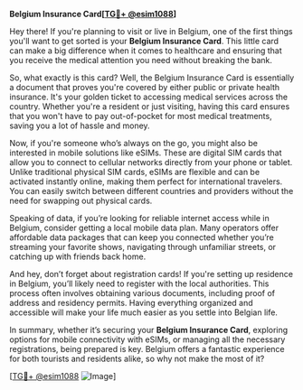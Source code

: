 **Belgium Insurance Card[[TG💪+ @esim1088](https://t.me/s/esim1088)]**

Hey there! If you're planning to visit or live in Belgium, one of the first things you'll want to get sorted is your **Belgium Insurance Card**. This little card can make a big difference when it comes to healthcare and ensuring that you receive the medical attention you need without breaking the bank.

So, what exactly is this card? Well, the Belgium Insurance Card is essentially a document that proves you're covered by either public or private health insurance. It's your golden ticket to accessing medical services across the country. Whether you're a resident or just visiting, having this card ensures that you won't have to pay out-of-pocket for most medical treatments, saving you a lot of hassle and money.

Now, if you're someone who’s always on the go, you might also be interested in mobile solutions like eSIMs. These are digital SIM cards that allow you to connect to cellular networks directly from your phone or tablet. Unlike traditional physical SIM cards, eSIMs are flexible and can be activated instantly online, making them perfect for international travelers. You can easily switch between different countries and providers without the need for swapping out physical cards. 

Speaking of data, if you’re looking for reliable internet access while in Belgium, consider getting a local mobile data plan. Many operators offer affordable data packages that can keep you connected whether you’re streaming your favorite shows, navigating through unfamiliar streets, or catching up with friends back home.

And hey, don’t forget about registration cards! If you're setting up residence in Belgium, you’ll likely need to register with the local authorities. This process often involves obtaining various documents, including proof of address and residency permits. Having everything organized and accessible will make your life much easier as you settle into Belgian life.

In summary, whether it’s securing your **Belgium Insurance Card**, exploring options for mobile connectivity with eSIMs, or managing all the necessary registrations, being prepared is key. Belgium offers a fantastic experience for both tourists and residents alike, so why not make the most of it?

[[TG💪+ @esim1088](https://t.me/s/esim1088) ![Image](https://i.postimg.cc/Y0z9fWf4/image.png)]